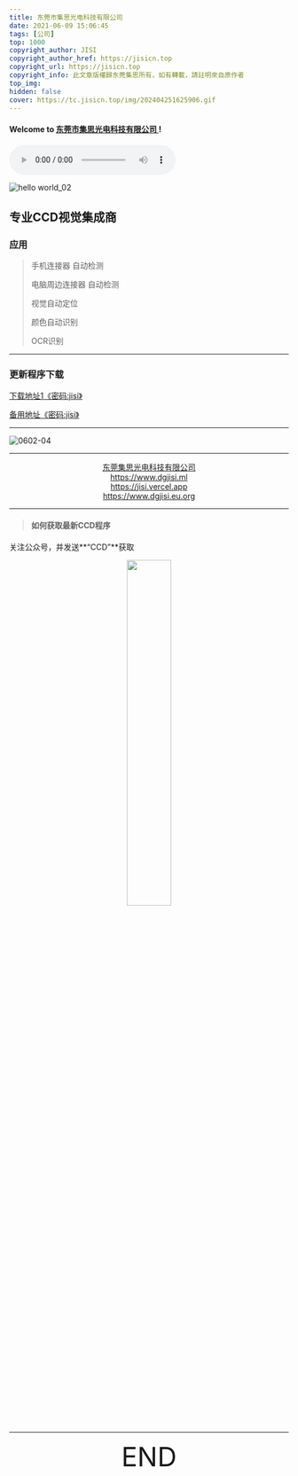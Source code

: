 ```yaml
---
title: 东莞市集思光电科技有限公司
date: 2021-06-09 15:06:45
tags: [公司]
top: 1000
copyright_author: JISI
copyright_author_href: https://jisicn.top
copyright_url: https://jisicn.top
copyright_info: 此文章版權歸东莞集思所有，如有轉載，請註明來自原作者
top_img: 
hidden: false
cover: https://tc.jisicn.top/img/202404251625906.gif
---
```

#### Welcome to [东莞市集思光电科技有限公司 ](https://dgjisi.eu.org) ! 

<audio id="audio" controls="" preload="none" autoplay="autoplay">
      <source id="mp3" src="">
</audio>


![hello world_02](https://tc.jisicn.top/img/202404251626883.png)


## 专业CCD视觉集成商

### 应用

> 手机连接器 自动检测
>
> 电脑周边连接器 自动检测
>
> 视觉自动定位
>
> 颜色自动识别
>
> OCR识别

---


### 更新程序下载

<left><a href="https://cloud.jisi.cf/s/wZfL" target="_blank">下载地址1《密码:jisi》</a><left>

<left><a href="https://jisi.lanzout.com/b0114318j" target="_blank">备用地址《密码:jisi》</a><left>

---

![0602-04](https://tc.jisicn.top/img/202404251627225.jpg)





---
<center><a href="Https://www.dgjisi.ml" target="_blank">东莞集思光电科技有限公司</a></center>

<center><a href="Https://www.dgjisi.ml" target="_blank">https://www.dgjisi.ml</a></center>

<center><a href="Https://www.dgjisi.eu.org" target="_blank">https://jisi.vercel.app</a></center>

<center><a href="Https://www.dgjisi.eu.org" target="_blank">https://www.dgjisi.eu.org</a></center>

----
> #### 如何获取最新CCD程序

关注公众号，并发送**“CCD”**获取

<div align="center">
    <img src="https://tc.jisicn.top/img/202404251607047.png" width="40%" height="40%"></img>
</div>



------

<div align='center' ><font size='50'>END</font></div>

